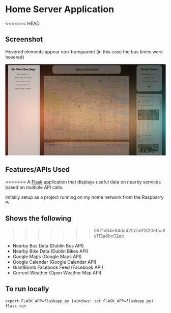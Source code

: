 # Home Server Application

<<<<<<< HEAD
## Screenshot
Hovered elements appear non-transparent (in this case the bus times were hovered)

![Application](/screenshot.png)

## Features/APIs Used
=======
A [Flask](http://flask.pocoo.org/) application that displays useful data on nearby services based on multiple API calls.

Initially setup as a project running on my home network from the Raspberry Pi.

## Shows the following
>>>>>>> 5971b64e64da42fa2a91320ef5a6e113a8bc02ab
- Nearby Bus Data (Dublin Bus API)
- Nearby Bike Data (Dublin Bikes API)
- Google Maps (Google Maps API)
- Google Calendar (Google Calendar API)
- GiantBomb Facebook Feed (Facebook API)
- Current Weather (Open Weather Map API)

## To run locally

```
export FLASK_APP=flaskapp.py (windows: set FLASK_APP=flaskapp.py)
flask run
```
